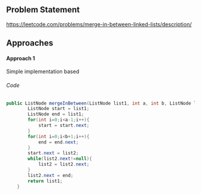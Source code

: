 ## Problem Statement
https://leetcode.com/problems/merge-in-between-linked-lists/description/

## Approaches
#### Approach 1
Simple implementation based

###### Code
```java
public ListNode mergeInBetween(ListNode list1, int a, int b, ListNode list2) {
        ListNode start = list1;
        ListNode end = list1;
        for(int i=0;i<a-1;i++){
            start = start.next;
        }
        for(int i=0;i<b+1;i++){
            end = end.next;
        }
        start.next = list2;
        while(list2.next!=null){
            list2 = list2.next;
        }
        list2.next = end;
        return list1;
    }
```